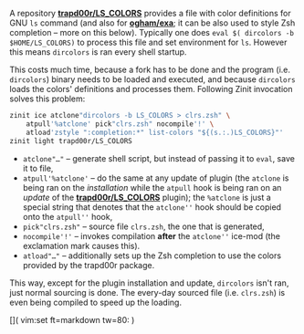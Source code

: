A repository [**trapd00r/LS_COLORS**](https://github.com/trapd00r/LS_COLORS)
provides a file with color definitions for GNU `ls` command (and also for
[**ogham/exa**](https://github.com/ogham/exa); it can be also used to style Zsh
completion – more on this below). Typically one does `eval $( dircolors -b
$HOME/LS_COLORS)` to process this file and set environment for `ls`. However
this means `dircolors` is ran every shell startup.

This costs much time, because a fork has to be done and the program (i.e.
`dircolors`) binary needs to be loaded and executed, and because `dircolors`
loads the colors' definitions and processes them. Following Zinit invocation
solves this problem:

```zsh
zinit ice atclone"dircolors -b LS_COLORS > clrs.zsh" \
    atpull'%atclone' pick"clrs.zsh" nocompile'!' \
    atload'zstyle ":completion:*" list-colors "${(s.:.)LS_COLORS}"'
zinit light trapd00r/LS_COLORS
```

- `atclone"…"` – generate shell script, but instead of passing it to `eval`,
  save it to file,
- `atpull'%atclone'` – do the same at any update of plugin (the `atclone` is
  being ran on the *installation* while the `atpull` hook is being ran on an
  *update* of the
  [**trapd00r/LS_COLORS**](https://github.com/trapd00r/LS_COLORS) plugin); the
  `%atclone` is just a special string that denotes that the `atclone''` hook
  should be copied onto the `atpull''` hook,
- `pick"clrs.zsh"` – source file `clrs.zsh`, the one that is generated,
- `nocompile'!'` – invokes compilation **after** the `atclone''` ice-mod (the
  exclamation mark causes this).
- `atload"…"` – additionally sets up the Zsh completion to use the colors
  provided by the trapd00r package.

This way, except for the plugin installation and update, `dircolors` isn't ran,
just normal sourcing is done. The every-day sourced file (i.e. `clrs.zsh`) is even
being compiled to speed up the loading.

[]( vim:set ft=markdown tw=80: )
